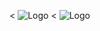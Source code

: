 < ![Logo](https://i.redd.it/flnoqffobwj61.jpg)
< ![Logo](https://pbs.twimg.com/media/DfihO3RX4AA0naH?format=jpg&name=small)
